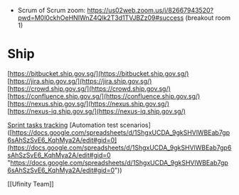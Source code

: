 - Scrum of Scrum zoom: https://us02web.zoom.us/j/82667943520?pwd=M0l0ckhOeHNIWnZ4Qlk2T3d1TVJBZz09#success (breakout room 1)


# Ship
[https://bitbucket.ship.gov.sg/](https://bitbucket.ship.gov.sg/)  
[https://jira.ship.gov.sg/](https://jira.ship.gov.sg/)  
[https://crowd.ship.gov.sg/](https://crowd.ship.gov.sg/)  
[https://confluence.ship.gov.sg/](https://confluence.ship.gov.sg/)  
[https://nexus.ship.gov.sg/](https://nexus.ship.gov.sg/)  
[https://nexus-iq.ship.gov.sg/](https://nexus-iq.ship.gov.sg/)

[Sprint tasks tracking](https://docs.google.com/spreadsheets/d/1Gc42nZCWwmcR07xYsnipostvGOg7f42DfHKXw2ta3BI/edit#gid=1284457670)
[Automation test scenarios]([https://docs.google.com/spreadsheets/d/1ShgxUCDA_9gkSHVlWBEab7gp6sAhSzSvE6_KqhMya2A/edit#gid=0](https://docs.google.com/spreadsheets/d/1ShgxUCDA_9gkSHVlWBEab7gp6sAhSzSvE6_KqhMya2A/edit#gid=0 "https://docs.google.com/spreadsheets/d/1ShgxUCDA_9gkSHVlWBEab7gp6sAhSzSvE6_KqhMya2A/edit#gid=0"))

[[Ufinity Team]] 